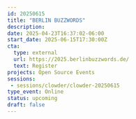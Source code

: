 ```yaml
---
id: 20250615
title: "BERLIN BUZZWORDS"
description: 
date: 2025-04-23T16:37:02-06:00
start_date: 2025-06-15T17:30:00Z
cta: 
  type: external
  url: https://2025.berlinbuzzwords.de/
  text: Register
projects: Open Source Events
sessions: 
 - sessions/clowder/clowder-20250615
type_event: Online
status: upcoming
draft: false
---
```




